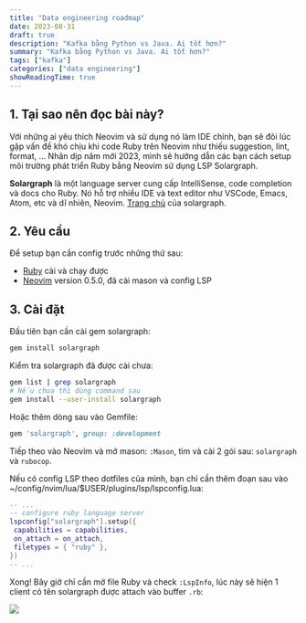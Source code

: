 ```yaml
---
title: "Data engineering roadmap"
date: 2023-08-31
draft: true
description: "Kafka bằng Python vs Java. Ai tốt hơn?"
summary: "Kafka bằng Python vs Java. Ai tốt hơn?"
tags: ["kafka"]
categories: ["data engineering"]
showReadingTime: true
---
```


## 1. Tại sao nên đọc bài này?

Với những ai yêu thích Neovim và sử dụng nó làm IDE chính, bạn sẽ đôi lúc gặp vấn đề khó chịu khi code Ruby trên Neovim như thiếu suggestion, lint, format, ...
Nhân dịp năm mới 2023, mình sẽ hướng dẫn các bạn cách setup môi trường phát triển Ruby bằng Neovim sử dụng LSP Solargraph.

**Solargraph** là một language server cung cấp IntelliSense, code completion và docs cho Ruby.
Nó hỗ trợ nhiều IDE và text editor như VSCode, Emacs, Atom, etc và dĩ nhiên, Neovim.
[Trang chủ](https://solargraph.org/) của solargraph.

## 2. Yêu cầu

Để setup bạn cần config trước những thứ sau:

- [Ruby](https://www.ruby-lang.org/en/) cài và chạy được
- [Neovim](https://www.ruby-lang.org/en/) version 0.5.0, đã cài mason và config LSP

## 3. Cài đặt

Đầu tiên bạn cần cài gem solargraph:

```bash
gem install solargraph
```

Kiểm tra solargraph đã được cài chưa:

```bash
gem list | grep solargraph
# Nếu chưa thì dùng command sau
gem install --user-install solargraph
```

Hoặc thêm dòng sau vào Gemfile:

```ruby
gem 'solargraph', group: :development
```

Tiếp theo vào Neovim và mở mason: `:Mason`, tìm và cài 2 gói sau: `solargraph` và `rubocop`.

Nếu có config LSP theo dotfiles của mình, bạn chỉ cần thêm đoạn sau vào ~/config/nvim/lua/$USER/plugins/lsp/lspconfig.lua:

```lua
-- ...
-- configure ruby language server
lspconfig["solargraph"].setup({
 capabilities = capabilities,
 on_attach = on_attach,
 filetypes = { "ruby" },
})
-- ...
```

Xong! Bây giờ chỉ cần mở file Ruby và check `:LspInfo`, lúc này sẽ hiện 1 client có tên solargraph được attach vào buffer `.rb`:

![](./attached.png)
